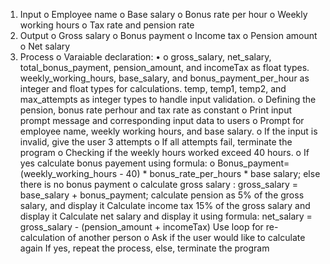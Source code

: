 1.	Input
   o	Employee name
   o	Base salary
   o	Bonus rate per hour
   o	Weekly working hours
   o	Tax rate and pension rate
2.	Output
   o	Gross salary
   o	Bonus payment
   o	Income tax
   o	Pension amount
   o	Net salary
3.	Process
  o	Varaiable declaration: •
  o	gross_salary, net_salary, total_bonus_payment, pension_amount, and incomeTax as float types.
    weekly_working_hours, base_salary, and bonus_payment_per_hour as integer and float types for calculations.
     temp, temp1, temp2, and max_attempts as integer types to handle input validation.
  o	Defining the pension, bonus rate perhour and tax rate as constant
  o	Print input prompt message and corresponding input data to users
  o	Prompt for employee name, weekly working hours, and base salary.
  o	If the input is invalid, give the user 3 attempts
  o	If all attempts fail, terminate the program
  o	Checking if the weekly hours worked exceed 40 hours.
  o	If yes calculate bonus payement using formula:
  o	Bonus_payment=(weekly_working_hours - 40) * bonus_rate_per_hours * base salary; else there is no bonus payment
  o	calculate gross salary : gross_salary = base_salary + bonus_payment;
   calculate pension as 5% of the gross salary, and display it
   Calculate income tax 15% of the gross salary and display it
   Calculate net salary and display it using formula: net_salary = gross_salary - (pension_amount + incomeTax)
   Use loop for re-calculation of another person
  o	Ask if the user would like to calculate again
    If yes, repeat the process, else, terminate the program
